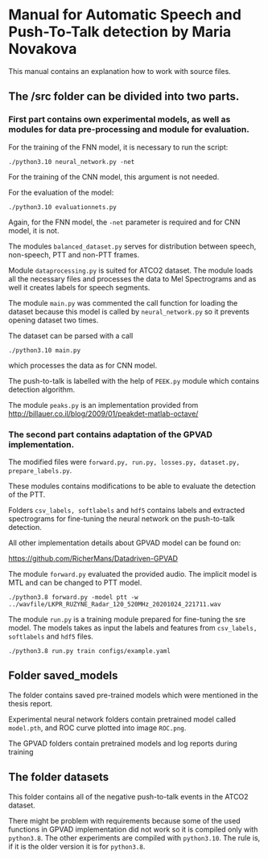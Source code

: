 # Manual for Automatic Speech and Push-To-Talk detection by Maria Novakova

This manual contains an explanation how to work with source files.

## The /src folder can be divided into two parts.

### First part contains own experimental models, as well as modules for data pre-processing and module for evaluation.

For the training of the FNN model, it is necessary to run the script:

```
./python3.10 neural_network.py -net
```

For the training of the CNN model, this argument is not needed.

For the evaluation of the model:

```
./python3.10 evaluationnets.py 
```

Again, for the FNN model, the ```-net``` parameter is required and for CNN model, it is not.

The modules ```balanced_dataset.py``` serves for distribution between speech, non-speech, PTT and non-PTT frames.

Module ```dataprocessing.py``` is suited for ATCO2 dataset. The module loads all the necessary files and processes the data to Mel Spectrograms and as well it creates labels for speech segments.

The module ```main.py``` was commented the call function for loading the dataset because this model is called by ```neural_network.py``` so it prevents opening dataset two times.

The dataset can be parsed with a call

```
./python3.10 main.py 
```

which processes the data as for CNN model.

The push-to-talk is labelled with the help of ```PEEK.py``` module which contains detection algorithm.

The module ```peaks.py``` is an implementation provided from http://billauer.co.il/blog/2009/01/peakdet-matlab-octave/

### The second part contains adaptation of the GPVAD implementation.

The modified files were ```forward.py, run.py, losses.py, dataset.py, prepare_labels.py```.

These modules contains modifications to be able to evaluate the detection of the PTT.

Folders ```csv_labels, softlabels``` and ```hdf5``` contains labels and extracted spectrograms for fine-tuning the neural network on the push-to-talk detection.

All other implementation details about GPVAD model can be found on:

https://github.com/RicherMans/Datadriven-GPVAD

The module ```forward.py``` evaluated the provided audio. The implicit model is MTL and can be changed to PTT model.

```
./python3.8 forward.py -model ptt -w ../wavfile/LKPR_RUZYNE_Radar_120_520MHz_20201024_221711.wav
```

The module ```run.py``` is a training module prepared for fine-tuning the sre model. The models takes as input the labels and features from ```csv_labels, softlabels``` and ```hdf5``` files.

```
./python3.8 run.py train configs/example.yaml
```

## Folder saved_models

The folder contains saved pre-trained models which were mentioned in the thesis report.

Experimental neural network folders contain pretrained model called ```model.pth```, and ROC curve plotted into image ```ROC.png```.

The GPVAD folders contain pretrained models and log reports during training

## The folder datasets

This folder contains all of the negative push-to-talk events in the ATCO2 dataset.

There might be problem with requirements because some of the used functions in GPVAD implementation did not work so it is compiled only with ```python3.8```. The other experiments are compiled with ```python3.10```. The rule is, if it is the older version it is for ```python3.8```.
